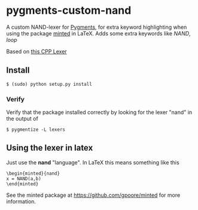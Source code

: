 # pygments-custom-nand



A custom NAND-lexer for [Pygments](http://pygments.org/), for extra keyword highlighting when using the package [minted](https://github.com/gpoore/minted) in LaTeX. Adds some extra keywords like *NAND*, *loop*

Based on [this CPP Lexer](https://github.com/FSund/pygments-custom-cpplexer.git)

## Install

    $ (sudo) python setup.py install

### Verify

Verify that the package installed correctly by looking for the lexer "nand" in the output of

    $ pygmentize -L lexers

## Using the lexer in latex

Just use the **nand** "language". In LaTeX this means something like this

    \begin{minted}{nand}
    x = NAND(a,b)
    \end{minted}

See the minted package at https://github.com/gpoore/minted for more information.

